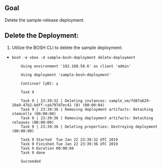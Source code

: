 ## Goal

Delete the sample-release deployment.

## Delete the Deployment:


1. Utilize the BOSH CLI to delete the sample deployment:

  - `bosh -e vbox -d sample-bosh-deployment delete-deployment`


            Using environment '192.168.50.6' as client 'admin'

            Using deployment 'sample-bosh-deployment'

            Continue? [yN]: y

            Task 9

            Task 9 | 23:39:32 | Deleting instances: sample_vm/fd87a629-10a9-47b2-bdff-cab797d7ec41 (0) (00:00:04)
            Task 9 | 23:39:36 | Removing deployment artifacts: Detaching stemcells (00:00:00)
            Task 9 | 23:39:36 | Removing deployment artifacts: Detaching releases (00:00:00)
            Task 9 | 23:39:36 | Deleting properties: Destroying deployment (00:00:00)

            Task 9 Started  Tue Jan 22 23:39:32 UTC 2019
            Task 9 Finished Tue Jan 22 23:39:36 UTC 2019
            Task 9 Duration 00:00:04
            Task 9 done

            Succeeded
